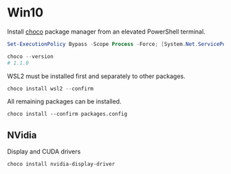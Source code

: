 # Win10

Install [choco](chocolatey.org) package manager from an elevated PowerShell terminal.

```powershell
Set-ExecutionPolicy Bypass -Scope Process -Force; [System.Net.ServicePointManager]::SecurityProtocol = [System.Net.ServicePointManager]::SecurityProtocol -bor 3072; iex ((New-Object System.Net.WebClient).DownloadString('https://chocolatey.org/install.ps1'))

choco --version
# 1.1.0
```

WSL2 must be installed first and separately to other packages.

```powershell
choco install wsl2 --confirm
```

All remaining packages can be installed.

```
choco install --confirm packages.config
```

## NVidia

Display and CUDA drivers

```powershell
choco install nvidia-display-driver
```
